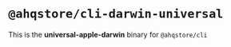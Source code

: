# `@ahqstore/cli-darwin-universal`

This is the **universal-apple-darwin** binary for `@ahqstore/cli`
